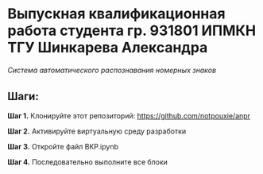 # Выпускная квалификационная работа студента гр. 931801 ИПМКН ТГУ Шинкарева Александра
###### Система автоматического распознавания номерных знаков

## Шаги:

**Шаг 1.** Клонируйте этот репозиторий: https://github.com/notpouxie/anpr

**Шаг 2.** Активируйте виртуальную среду разработки

**Шаг 3.** Откройте файл ВКР.ipynb 

**Шаг 4.** Последовательно выполните все блоки

